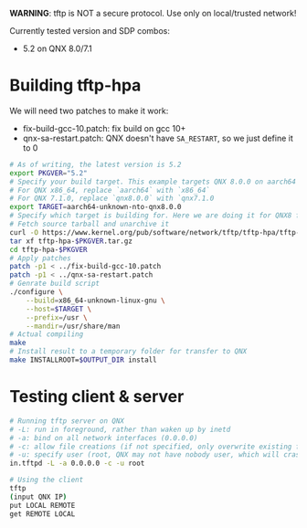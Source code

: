 **WARNING**: tftp is NOT a secure protocol. Use only on local/trusted network!

Currently tested version and SDP combos:
+ 5.2 on QNX 8.0/7.1

# Building tftp-hpa
We will need two patches to make it work:
+ fix-build-gcc-10.patch: fix build on gcc 10+
+ qnx-sa-restart.patch: QNX doesn't have `SA_RESTART`, so we just define it to 0

```bash
# As of writing, the latest version is 5.2
export PKGVER="5.2"
# Specify your build target. This example targets QNX 8.0.0 on aarch64
# For QNX x86_64, replace `aarch64` with `x86_64`
# For QNX 7.1.0, replace `qnx8.0.0` with `qnx7.1.0
export TARGET=aarch64-unknown-nto-qnx8.0.0
# Specify which target is building for. Here we are doing it for QNX8 for aarch64
# Fetch source tarball and unarchive it
curl -O https://www.kernel.org/pub/software/network/tftp/tftp-hpa/tftp-hpa-$PKGVER.tar.gz
tar xf tftp-hpa-$PKGVER.tar.gz
cd tftp-hpa-$PKGVER
# Apply patches
patch -p1 < ../fix-build-gcc-10.patch
patch -p1 < ../qnx-sa-restart.patch
# Genrate build script
./configure \
    --build=x86_64-unknown-linux-gnu \
    --host=$TARGET \
    --prefix=/usr \
    --mandir=/usr/share/man
# Actual compiling
make
# Install result to a temporary folder for transfer to QNX
make INSTALLROOT=$OUTPUT_DIR install
```

# Testing client & server
```sh
# Running tftp server on QNX
# -L: run in foreground, rather than waken up by inetd
# -a: bind on all network interfaces (0.0.0.0)
# -c: allow file creations (if not specified, only overwrite existing files)
# -u: specify user (root, QNX may not have nobody user, which will crash the server)
in.tftpd -L -a 0.0.0.0 -c -u root

# Using the client
tftp
(input QNX IP)
put LOCAL REMOTE
get REMOTE LOCAL
```
